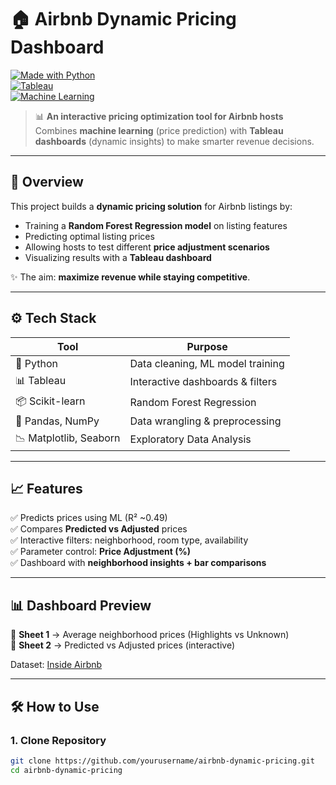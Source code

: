# 🏠 Airbnb Dynamic Pricing Dashboard  

[![Made with Python](https://img.shields.io/badge/Made%20with-Python-blue?logo=python)](https://www.python.org/)  
[![Tableau](https://img.shields.io/badge/Visualization-Tableau-orange?logo=tableau)](https://www.tableau.com/)  
[![Machine Learning](https://img.shields.io/badge/ML-Random%20Forest-green?logo=scikit-learn)](https://scikit-learn.org/)  

> 📊 **An interactive pricing optimization tool for Airbnb hosts**  
> Combines **machine learning** (price prediction) with **Tableau dashboards** (dynamic insights) to make smarter revenue decisions.  

---

## 🚀 Overview  
This project builds a **dynamic pricing solution** for Airbnb listings by:  
- Training a **Random Forest Regression model** on listing features  
- Predicting optimal listing prices  
- Allowing hosts to test different **price adjustment scenarios**  
- Visualizing results with a **Tableau dashboard**  

✨ The aim: **maximize revenue while staying competitive**.  

---

## ⚙️ Tech Stack  
| Tool | Purpose |
|------|----------|
| 🐍 Python | Data cleaning, ML model training |
| 📊 Tableau | Interactive dashboards & filters |
| 📦 Scikit-learn | Random Forest Regression |
| 📑 Pandas, NumPy | Data wrangling & preprocessing |
| 📉 Matplotlib, Seaborn | Exploratory Data Analysis |

---

## 📈 Features  
✅ Predicts prices using ML (R² ~0.49)  
✅ Compares **Predicted vs Adjusted** prices  
✅ Interactive filters: neighborhood, room type, availability  
✅ Parameter control: **Price Adjustment (%)**  
✅ Dashboard with **neighborhood insights + bar comparisons**  

---

## 📊 Dashboard Preview  
🔹 **Sheet 1** → Average neighborhood prices (Highlights vs Unknown)  
🔹 **Sheet 2** → Predicted vs Adjusted prices (interactive) 

Dataset: [Inside Airbnb](https://insideairbnb.com/get-the-data/)

---

## 🛠️ How to Use  

### 1. Clone Repository  
```bash
git clone https://github.com/yourusername/airbnb-dynamic-pricing.git
cd airbnb-dynamic-pricing
